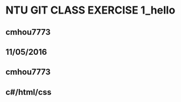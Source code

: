 # NTU GIT CLASS EXERCISE 1_hello

cmhou7773
----


11/05/2016
----


cmhou7773
---------------


c#/html/css
--------------------------------